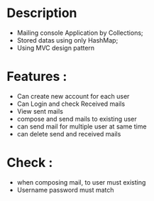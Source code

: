 # Description
  - Mailing console Application by Collections;
  - Stored datas using only  HashMap;
  - Using MVC design pattern
# Features :
  - Can create new account for each user
  - Can Login and check Received mails
  - View sent mails
  - compose and send mails to existing user
  - can send mail for multiple user at same time
  - can delete send and received mails
  
# Check :
  - when composing mail, to user must existing
  - Username password must match
